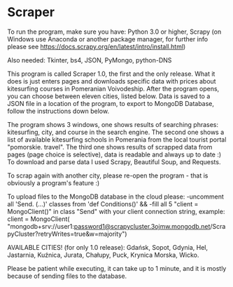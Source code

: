 # Scraper
To run the program, make sure you have: Python 3.0 or higher, Scrapy (on Windows use Anaconda or another package manager, for further info please see https://docs.scrapy.org/en/latest/intro/install.html)

Also needed: Tkinter, bs4, JSON, PyMongo, python-DNS

This program is called Scraper 1.0, the first and the only release. What it does is just enters pages and downloads specific data with prices about kitesurfing courses in Pomeranian Voivodeship. After the program opens, you can choose between eleven cities, listed below. Data is saved to a JSON file in a location of the program, to export to MongoDB Database, follow the instructions down below.

The program shows 3 windows, one shows results of searching phrases: kitesurfing, city, and course in the search engine. The second one shows a list of available kitesurfing schools in Pomerania from the local tourist portal "pomorskie. travel". The third one shows results of scrapped data from pages (page choice is selective), data is readable and always up to date :) To download and parse data I used Scrapy, Beautiful Soup, and Requests.

To scrap again with another city, please re-open the program - that is obviously a program's feature :)

To upload files to the MongoDB database in the cloud please: -uncomment all 'Send. (...)' classes from 'def Conditions()' && -fill all 5 "client = MongoClient()" in class "Send" with your client connection string, example: client = MongoClient( "mongodb+srv://user1:password1@scrapycluster.3ojmw.mongodb.net/ScrapyCluster?retryWrites=true&w=majority")

AVAILABLE CITIES! (for only 1.0 release): Gdańsk, Sopot, Gdynia, Hel, Jastarnia, Kuźnica, Jurata, Chałupy, Puck, Krynica Morska, Wicko.

Please be patient while executing, it can take up to 1 minute, and it is mostly because of sending files to the database.
